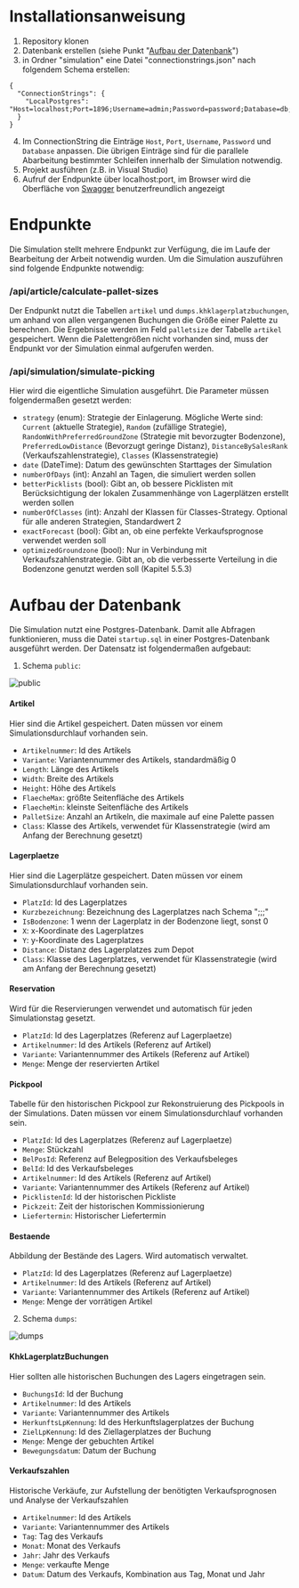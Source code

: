 # Installationsanweisung

1. Repository klonen
2. Datenbank erstellen (siehe Punkt "[Aufbau der Datenbank](https://github.com/konstantin1710/bachelorarbeit-simulation/edit/main/README.md#aufbau-der-datenbank)")
3. in Ordner "simulation" eine Datei "connectionstrings.json" nach folgendem Schema erstellen:

```
{
  "ConnectionStrings": {
    "LocalPostgres": "Host=localhost;Port=1896;Username=admin;Password=password;Database=db;Enlist=true;MaxPoolSize=500;IncludeErrorDetail=True;Timeout=60"
  }
}
```
4. Im ConnectionString die Einträge `Host`, `Port`, `Username`, `Password` und `Database` anpassen. 
Die übrigen Einträge sind für die parallele Abarbeitung bestimmter Schleifen innerhalb der Simulation notwendig.
5. Projekt ausführen (z.B. in Visual Studio)
6. Aufruf der Endpunkte über localhost:port, im Browser wird die Oberfläche von [Swagger](https://swagger.io/) benutzerfreundlich angezeigt

# Endpunkte

Die Simulation stellt mehrere Endpunkt zur Verfügung, die im Laufe der Bearbeitung der Arbeit notwendig wurden. Um die Simulation auszuführen sind folgende Endpunkte notwendig:

### /api/article/calculate-pallet-sizes

Der Endpunkt nutzt die Tabellen `artikel` und `dumps.khklagerplatzbuchungen`, um anhand von allen vergangenen Buchungen die Größe einer Palette zu berechnen. Die Ergebnisse werden im Feld `palletsize` der Tabelle `artikel` gespeichert.
Wenn die Palettengrößen nicht vorhanden sind, muss der Endpunkt vor der Simulation einmal aufgerufen werden.

### /api/simulation/simulate-picking

Hier wird die eigentliche Simulation ausgeführt. Die Parameter müssen folgendermaßen gesetzt werden:

- `strategy` (enum): Strategie der Einlagerung. Mögliche Werte sind: `Current` (aktuelle Strategie), `Random` (zufällige Strategie), `RandomWithPreferredGroundZone` (Strategie mit bevorzugter Bodenzone), `PreferredLowDistance` (Bevorzugt geringe Distanz), `DistanceBySalesRank` (Verkaufszahlenstrategie), `Classes` (Klassenstrategie)
- `date` (DateTime): Datum des gewünschten Starttages der Simulation
- `numberOfDays` (int): Anzahl an Tagen, die simuliert werden sollen
- `betterPicklists` (bool): Gibt an, ob bessere Picklisten mit Berücksichtigung der lokalen Zusammenhänge von Lagerplätzen erstellt werden sollen
- `numberOfClasses` (int): Anzahl der Klassen für Classes-Strategy. Optional für alle anderen Strategien, Standardwert 2
- `exactForecast` (bool): Gibt an, ob eine perfekte Verkaufsprognose verwendet werden soll
- `optimizedGroundzone` (bool): Nur in Verbindung mit Verkaufszahlenstrategie. Gibt an, ob die verbesserte Verteilung in die Bodenzone genutzt werden soll (Kapitel 5.5.3)

# Aufbau der Datenbank

Die Simulation nutzt eine Postgres-Datenbank. Damit alle Abfragen funktionieren, muss die Datei `startup.sql` in einer Postgres-Datenbank ausgeführt werden.
Der Datensatz ist folgendermaßen aufgebaut:

1. Schema `public`:

![public](https://github.com/konstantin1710/bachelorarbeit-simulation/assets/87207595/205c2b1e-9caa-4613-9829-8ab2b26a3793)

#### Artikel
Hier sind die Artikel gespeichert. Daten müssen vor einem Simulationsdurchlauf vorhanden sein.

- `Artikelnummer`: Id des Artikels
- `Variante`: Variantennummer des Artikels, standardmäßig 0
- `Length`: Länge des Artikels
- `Width`: Breite des Artikels
- `Height`: Höhe des Artikels
- `FlaecheMax`: größte Seitenfläche des Artikels
- `FlaecheMin`: kleinste Seitenfläche des Artikels
- `PalletSize`: Anzahl an Artikeln, die maximale auf eine Palette passen
- `Class`: Klasse des Artikels, verwendet für Klassenstrategie (wird am Anfang der Berechnung gesetzt)

#### Lagerplaetze
Hier sind die Lagerplätze gespeichert. Daten müssen vor einem Simulationsdurchlauf vorhanden sein.

- `PlatzId`: Id des Lagerplatzes
- `Kurzbezeichnung`: Bezeichnung des Lagerplatzes nach Schema "<Unit>;<Gang>;<Lagerplatz>;<Ebene>"
- `IsBodenzone`: 1 wenn der Lagerplatz in der Bodenzone liegt, sonst 0
- `X`: x-Koordinate des Lagerplatzes
- `Y`: y-Koordinate des Lagerplatzes
- `Distance`: Distanz des Lagerplatzes zum Depot
- `Class`: Klasse des Lagerplatzes, verwendet für Klassenstrategie (wird am Anfang der Berechnung gesetzt)

#### Reservation
Wird für die Reservierungen verwendet und automatisch für jeden Simulationstag gesetzt.

- `PlatzId`: Id des Lagerplatzes (Referenz auf Lagerplaetze)
- `Artikelnummer`: Id des Artikels (Referenz auf Artikel)
- `Variante`: Variantennummer des Artikels (Referenz auf Artikel)
- `Menge`: Menge der reservierten Artikel

#### Pickpool
Tabelle für den historischen Pickpool zur Rekonstruierung des Pickpools in der Simulations. Daten müssen vor einem Simulationsdurchlauf vorhanden sein.

- `PlatzId`: Id des Lagerplatzes (Referenz auf Lagerplaetze)
- `Menge`: Stückzahl
- `BelPosId`: Referenz auf Belegposition des Verkaufsbeleges
- `BelId`: Id des Verkaufsbeleges
- `Artikelnummer`: Id des Artikels (Referenz auf Artikel)
- `Variante`: Variantennummer des Artikels (Referenz auf Artikel)
- `PicklistenId`: Id der historischen Pickliste
- `Pickzeit`: Zeit der historischen Kommissionierung
- `Liefertermin`: Historischer Liefertermin

#### Bestaende
Abbildung der Bestände des Lagers. Wird automatisch verwaltet.

- `PlatzId`: Id des Lagerplatzes (Referenz auf Lagerplaetze)
- `Artikelnummer`: Id des Artikels (Referenz auf Artikel)
- `Variante`: Variantennummer des Artikels (Referenz auf Artikel)
- `Menge`: Menge der vorrätigen Artikel

2. Schema `dumps`:

![dumps](https://github.com/konstantin1710/bachelorarbeit-simulation/assets/87207595/62243d30-7dbc-4184-8d15-9d1aab02abc0)

#### KhkLagerplatzBuchungen
Hier sollten alle historischen Buchungen des Lagers eingetragen sein.

- `BuchungsId`: Id der Buchung
- `Artikelnummer`: Id des Artikels
- `Variante`: Variantennummer des Artikels
- `HerkunftsLpKennung`: Id des Herkunftslagerplatzes der Buchung
- `ZielLpKennung`: Id des Ziellagerplatzes der Buchung
- `Menge`: Menge der gebuchten Artikel
- `Bewegungsdatum`: Datum der Buchung

#### Verkaufszahlen
Historische Verkäufe, zur Aufstellung der benötigten Verkaufsprognosen und Analyse der Verkaufszahlen

- `Artikelnummer`: Id des Artikels
- `Variante`: Variantennummer des Artikels
- `Tag`: Tag des Verkaufs
- `Monat`: Monat des Verkaufs
- `Jahr`: Jahr des Verkaufs
- `Menge`: verkaufte Menge
- `Datum`: Datum des Verkaufs, Kombination aus Tag, Monat und Jahr
